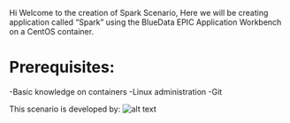 Hi Welcome to the creation of Spark Scenario,
Here we will be creating application called “Spark” using the BlueData EPIC Application Workbench on a CentOS container.

# Prerequisites:
-Basic knowledge on containers
-Linux administration
-Git

This scenario is developed by:
![alt text](https://www.bluedata.com/wp-content/themes/bluedata/img/logo.png)
